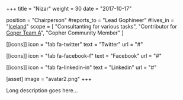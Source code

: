 +++
title = "Nizar"
weight = 30
date = "2017-10-17"

position = "Chairperson"
#reports_to = "Lead Gophineer"
#lives_in = "[Iceland](https://www.google.com/maps/place/Iceland/)"
scope = [
  "Consultanting for various tasks",
  "Contributor for [Goper Team A](#)",
  "Gopher Community Member"
]

[[icons]]
  icon = "fab fa-twitter"
  text = "Twitter"
  url = "#"

[[icons]]
  icon = "fab fa-facebook-f"
  text = "Facebook"
  url = "#"

[[icons]]
  icon = "fab fa-linkedin-in"
  text = "Linkedin"
  url = "#"

[asset]
  image = "avatar2.png"
+++

Long description goes here...

